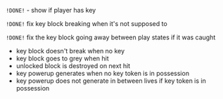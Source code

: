 `!DONE!` - show if player has key

`!DONE!` fix key block breaking when it's not supposed to

`!DONE!` fix the key block going away between play states if it was caught

- key block doesn't break when no key
- key block goes to grey when hit
- unlocked block is destroyed on next hit
- key powerup generates when no key token is in possession
- key powerup does not generate in between lives if key token is in possession
 
